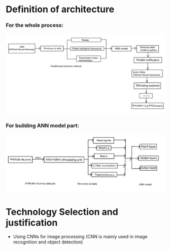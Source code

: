 Definition of architecture
=====

### For the whole process:  
![image](https://github.com/ChujunQi/EC601_photonics_image_processor/blob/main/Sprint2/pics/whole.jpg)  

### For building ANN model part:  
![image](https://github.com/ChujunQi/EC601_photonics_image_processor/blob/main/Sprint2/pics/modelANN.jpg)  


Technology Selection and justification
=====

- Using CNNs for image processing (CNN is mainly used in image recognition and object detection)
